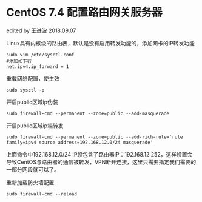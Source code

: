 # CentOS 7.4 配置路由网关服务器

edited by 王进波 2018.09.07

Linux具有内核级的路由表，默认是没有启用转发功能的，添加网卡的IP转发功能

```shell
sudo vim /etc/sysctl.conf
#添加如下行
net.ipv4.ip_forward = 1
```

重载网络配置，使生效

```shell
sudo sysctl -p
```

开启public区域ip伪装

```shell
sudo firewall-cmd --permanent --zone=public --add-masquerade
```

开启public区域ip端转发

```shell
sudo firewall-cmd --permanent --zone=public --add-rich-rule='rule family=ipv4 source address=192.168.12.0/24 masquerade'
```

上面命令中192.168.12.0/24 IP段包含了路由器IP：192.168.12.252，这样设置会导致CentOS与路由器的通信被转发，VPN断开连接，这里只需要指定我们需要的一部分网段就可以了。

重新加载防火墙配置

```shell
sudo firewall-cmd --reload
```

